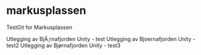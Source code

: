 ﻿# markusplassen
TestGit for Markusplassen

Utlegging av BjÃ¸rnafjorden Unity - test
Utlegging av Bjoernafjorden Unity - test2
Utlegging av Bjørnafjorden Unity - test3
